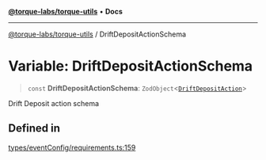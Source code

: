 [**@torque-labs/torque-utils**](../README.md) • **Docs**

***

[@torque-labs/torque-utils](../README.md) / DriftDepositActionSchema

# Variable: DriftDepositActionSchema

> `const` **DriftDepositActionSchema**: `ZodObject`\<[`DriftDepositAction`](../type-aliases/DriftDepositAction.md)\>

Drift Deposit action schema

## Defined in

[types/eventConfig/requirements.ts:159](https://github.com/torque-labs/torque-utils/blob/a612e615fa21888d00ebb7bf70f9910fab4be80a/types/eventConfig/requirements.ts#L159)
